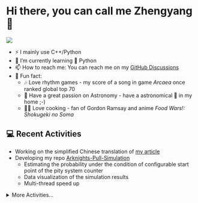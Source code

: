 # Hi there, you can call me Zhengyang 👋
<!--
**zyLiu6707/zyLiu6707** is a ✨ _special_ ✨ repository because its `README.md` (this file) appears on your GitHub profile.

Here are some ideas to get you started:

- 💻 I’m currently working on ...
- 🌱 I’m currently learning ...
- 👯 I’m looking to collaborate on ...
- 🤔 I’m looking for help with ...
- 💬 Ask me about ...
- 📫 How to reach me:
- 😄 Pronouns: ...
- 🎉 Fun fact:
-->
![](https://komarev.com/ghpvc/?username=zyLiu6707)
- ⚡ I mainly use C++/Python
- 🌱 I’m currently learning 🐍 Python
- 📫 How to reach me: You can reach me on my [GitHub Discussions](https://github.com/zyLiu6707/zyLiu6707/discussions)
- 🎉 Fun fact: 
    - 🎶 Love rhythm games - my score of a song in game *Arcaea* once ranked global top 70
    - 🌌 Have a great passion on Astronomy - have a astronomical 🔭 in my home ;-)
    - 👨‍🍳 Love cooking - fan of Gordon Ramsay and anime *Food Wars!: Shokugeki no Soma*
    
## 💻 Recent Activities
- Working on the simplified Chinese translation of [my article](https://rpubs.com/zyLiu6707/arknights-pull-simulation)
- Developing my repo [Arknights-Pull-Simulation](https://github.com/zyLiu6707/Arknights-Pull-Simulation)
    - Estimating the probability under the condition of configurable start point of the pity system counter
    - Data visualization of the simulation results
    - Multi-thread speed up

<details>
    <summary>More Activities...</summary>
    
- Finished the [documentation](https://rpubs.com/zyLiu6707/arknights-pull-simulation) of [Arknights-Pull-Simulation](https://github.com/zyLiu6707/Arknights-Pull-Simulation)
</details>
